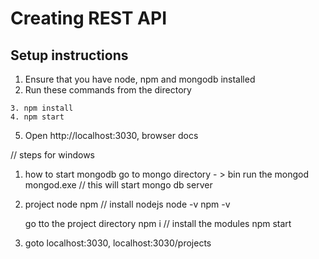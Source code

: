 # Creating REST API

## Setup instructions

1. Ensure that you have node, npm and mongodb installed
2. Run these commands from the directory
```
3. npm install
4. npm start
```
5. Open http://localhost:3030, browser docs

// steps for windows
1. how to start mongodb
    go to mongo directory - > bin
    run the mongod mongod.exe
    // this will start mongo db server

2. project
    node
    npm 
    // install nodejs
    node -v
    npm -v

    go tto the project directory 
    npm i // install the modules
    npm start

3. goto localhost:3030, localhost:3030/projects
